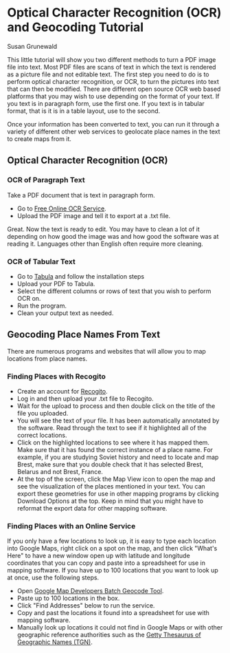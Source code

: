 # Optical Character Recognition (OCR) and Geocoding Tutorial
Susan Grunewald

This little tutorial will show you two different methods to turn a PDF image file into text. Most PDF files are scans of text in which the text is rendered as a picture file and not editable text. The first step you need to do is to perform optical character recognition, or OCR, to turn the pictures into text that can then be modified. There are different open source OCR web based platforms that you may wish to use depending on the format of your text. If you text is in paragraph form, use the first one. If you text is in tabular format, that is it is in a table layout, use to the second.

Once your information has been converted to text, you can run it through a variety of different other web services to geolocate place names in the text to create maps from it.

## Optical Character Recognition (OCR)

### OCR of Paragraph Text

Take a PDF document that is text in paragraph form.
 - Go to [Free Online OCR Service](https://www.onlineocr.net/).
 - Upload the PDF image and tell it to export at a .txt file.

Great. Now the text is ready to edit. You may have to clean a lot of it depending on how good the image was and how good the software was at reading it. Languages other than English often require more cleaning.

### OCR of Tabular Text
 -  Go to [Tabula](https://tabula.technology/) and follow the installation steps
 -  Upload your PDF to Tabula.
 -  Select the different columns or rows of text that you wish to perform OCR on.
 -  Run the program.
 -  Clean your output text as needed.

## Geocoding Place Names From Text

There are numerous programs and websites that will allow you to map locations from place names.

### Finding Places with Recogito
 -  Create an account for [Recogito](https://recogito.pelagios.org/).
 -  Log in and then upload your .txt file to Recogito.
 -  Wait for the upload to process and then double click on the title of the file you uploaded.
 -  You will see the text of your file. It has been automatically annotated by the software. Read through the text to see if it highlighted all of the correct locations.
 -  Click on the highlighted locations to see where it has mapped them. Make sure that it has found the correct instance of a place name. For example, if you are studying Soviet history and need to locate and map Brest, make sure that you double check that it has selected Brest, Belarus and not Brest, France.
 -  At the top of the screen, click the Map View icon to open the map and see the visualization of the places mentioned in your text. You can export these geometries for use in other mapping programs by clicking Download Options at the top. Keep in mind that you might have to reformat the export data for other mapping software.

### Finding Places with an Online Service
If you only have a few locations to look up, it is easy to type each location into Google Maps, right click on a spot on the map, and then click "What's Here" to have a new window open up with latitude and longitude coordinates that you can copy and paste into a spreadsheet for use in mapping software. If you have up to 100 locations that you want to look up at once, use the following steps.
 - Open [Google Map Developers Batch Geocode Tool](https://www.mapdevelopers.com/batch_geocode_tool.php).
 - Paste up to 100 locations in the box.
 - Click "Find Addresses" below to run the service.
 - Copy and past the locations it found into a spreadsheet for use with mapping software.
 - Manually look up locations it could not find in Google Maps or with other geographic reference authorities such as the [Getty Thesaurus of Geographic Names (TGN)](http://www.getty.edu/vow/TGNFullDisplay?find=brest&place=&nation=&prev_page=1&english=Y&subjectid=7017021).
